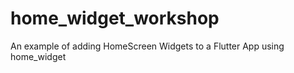 # home_widget_workshop

An example of adding HomeScreen Widgets to a Flutter App using home_widget

